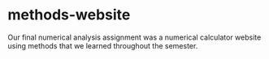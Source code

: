# methods-website
Our final numerical analysis assignment was a numerical calculator website using methods that we learned throughout the semester.

